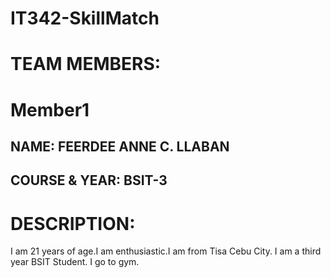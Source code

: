 # IT342-SkillMatch

# TEAM MEMBERS:

# Member1

## NAME: FEERDEE ANNE C. LLABAN  
## COURSE & YEAR: BSIT-3  


# DESCRIPTION:  
I am 21 years of age.I am enthusiastic.I am from Tisa Cebu City. I am a third year BSIT Student. I go to gym.
